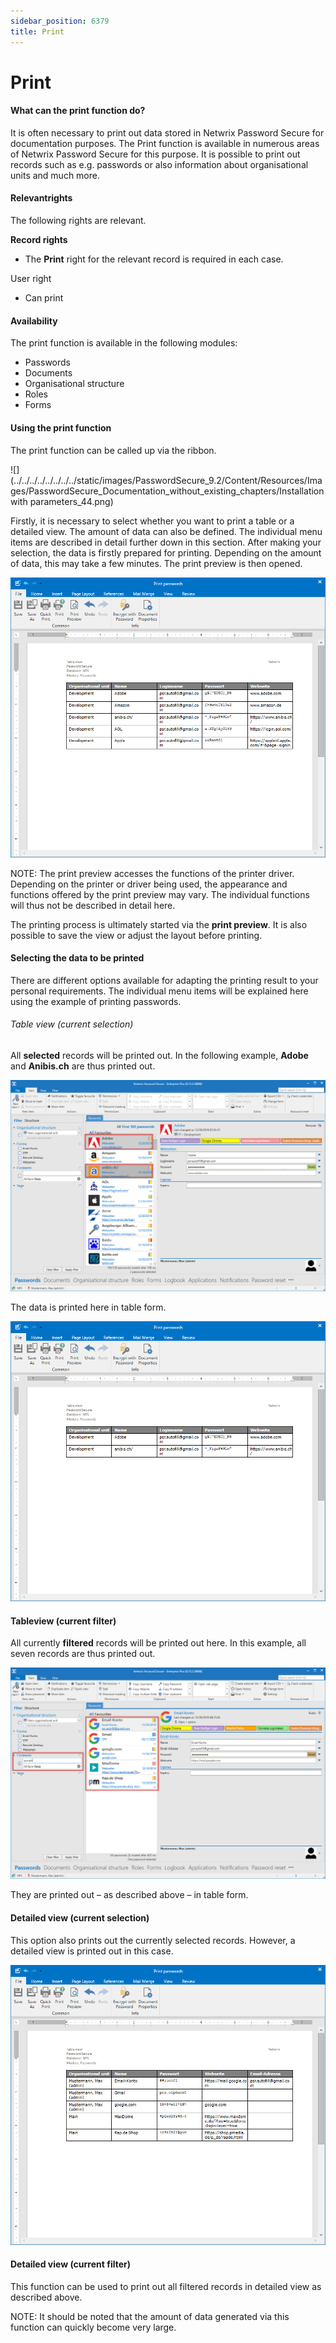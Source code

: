 ```yaml
---
sidebar_position: 6379
title: Print
---
```


# Print

#### What can the print function do?

It is often necessary to print out data stored in Netwrix Password Secure for documentation purposes. The Print function is available in numerous areas of Netwrix Password Secure for this purpose. It is possible to print out records such as e.g. passwords or also information about organisational units and much more.

#### Relevantrights

The following rights are relevant.

**Record rights**

* The **Print** right for the relevant record is required in each case.

User right

* Can print

#### Availability

The print function is available in the following modules:

* Passwords
* Documents
* Organisational structure
* Roles
* Forms

#### Using the print function

The print function can be called up via the ribbon.

![](../../../../../../../../static/images/PasswordSecure_9.2/Content/Resources/Images/PasswordSecure_Documentation_without_existing_chapters/Installation with parameters_44.png)

Firstly, it is necessary to select whether you want to print a table or a detailed view. The amount of data can also be defined. The individual menu items are described in detail further down in this section. After making your selection, the data is firstly prepared for printing. Depending on the amount of data, this may take a few minutes. The print preview is then opened.

![print password](../../../../../../../../static/images/PasswordSecure_9.2/Content/Resources/Images/Installation_with_parameters_45-en.png "print password")

NOTE: The print preview accesses the functions of the printer driver. Depending on the printer or driver being used, the appearance and functions offered by the print preview may vary. The individual functions will thus not be described in detail here.

The printing process is ultimately started via the **print preview**. It is also possible to save the view or adjust the layout before printing.

#### Selecting the data to be printed

There are different options available for adapting the printing result to your personal requirements. The individual menu items will be explained here using the example of printing passwords.

###### Table view (current selection)

All **selected** records will be printed out. In the following example, **Adobe** and **Anibis.ch** are thus printed out.

![selected data](../../../../../../../../static/images/PasswordSecure_9.2/Content/Resources/Images/Installation_with_parameters_46-en.png "selected data")

The data is printed here in table form.

![print password](../../../../../../../../static/images/PasswordSecure_9.2/Content/Resources/Images/Installation_with_parameters_47-en.png "print password")

#### Tableview (current filter)

All currently **filtered** records will be printed out here. In this example, all seven records are thus printed out.

![filtered password](../../../../../../../../static/images/PasswordSecure_9.2/Content/Resources/Images/Installation_with_parameters_48-en.png "filtered password")

They are printed out – as described above – in table form.

#### Detailed view (current selection)

This option also prints out the currently selected records. However, a detailed view is printed out in this case.

![print filtered passwords](../../../../../../../../static/images/PasswordSecure_9.2/Content/Resources/Images/Installation_with_parameters_49-en.png "print filtered passwords")

#### Detailed view (current filter)

This function can be used to print out all filtered records in detailed view as described above.

NOTE: It should be noted that the amount of data generated via this function can quickly become very large.